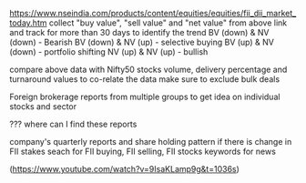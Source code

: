 https://www.nseindia.com/products/content/equities/equities/fii_dii_market_today.htm
collect "buy value", "sell value" and "net value" from above link and track for more than 30 days to identify the trend
BV (down) & NV (down) - Bearish
BV (down) & NV (up) - selective buying
BV (up) & NV (down) - portfolio shifting
NV (up) & NV (up) - bullish

compare above data with Nifty50 stocks volume, delivery percentage and turnaround values to co-relate the data 
make sure to exclude bulk deals

Foreign brokerage reports from multiple groups to get idea on individual stocks and sector

??? where can I find these reports

company's quarterly reports and share holding pattern if there is change in FII stakes
seach for FII buying, FII selling, FII stocks keywords for news



(https://www.youtube.com/watch?v=9IsaKLamp9g&t=1036s)